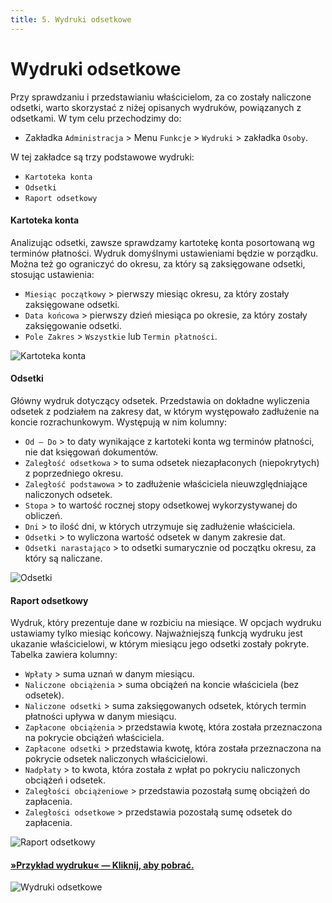 ```yaml
---
title: 5. Wydruki odsetkowe
---
```


# Wydruki odsetkowe

Przy sprawdzaniu i przedstawianiu właścicielom, za co zostały naliczone odsetki, warto skorzystać z niżej opisanych wydruków, powiązanych z odsetkami. W tym celu przechodzimy do:

- Zakładka `Administracja` > Menu `Funkcje` > `Wydruki` > zakładka `Osoby`.

W tej zakładce są trzy podstawowe wydruki:

- `Kartoteka konta`
- `Odsetki`
- `Raport odsetkowy`

#### Kartoteka konta

Analizując odsetki, zawsze sprawdzamy kartotekę konta posortowaną wg terminów płatności. Wydruk domyślnymi ustawieniami będzie w porządku. Można też go ograniczyć do okresu, za który są zaksięgowane odsetki, stosując ustawienia:

- `Miesiąc początkowy` > pierwszy miesiąc okresu, za który zostały zaksięgowane odsetki.
- `Data końcowa` > pierwszy dzień miesiąca po okresie, za który zostały zaksięgowanie odsetki.
- `Pole Zakres` > `Wszystkie` lub `Termin płatności`.

![Kartoteka konta](wdrodskarkonta.png)

#### Odsetki

Główny wydruk dotyczący odsetek. Przedstawia on dokładne wyliczenia odsetek z podziałem na zakresy dat, w którym występowało zadłużenie na koncie rozrachunkowym. Występują w nim kolumny:

- `Od — Do` > to daty wynikające z kartoteki konta wg terminów płatności, nie dat księgowań dokumentów.
- `Zaległość odsetkowa` > to suma odsetek niezapłaconych (niepokrytych) z poprzedniego okresu.
- `Zaległość podstawowa` > to zadłużenie właściciela nieuwzględniające naliczonych odsetek.
- `Stopa` > to wartość rocznej stopy odsetkowej wykorzystywanej do obliczeń.
- `Dni` > to ilość dni, w których utrzymuje się zadłużenie właściciela.
- `Odsetki` > to wyliczona wartość odsetek w danym zakresie dat.
- `Odsetki narastająco` > to odsetki sumarycznie od początku okresu, za który są naliczane.

![Odsetki](wdrodsodsetki.png)

#### Raport odsetkowy

Wydruk, który prezentuje dane w rozbiciu na miesiące. W opcjach wydruku ustawiamy tylko miesiąc końcowy. Najważniejszą funkcją wydruku jest ukazanie właścicielowi, w którym miesiącu jego odsetki zostały pokryte. Tabelka zawiera kolumny:

- `Wpłaty` > suma uznań w danym miesiącu.
- `Naliczone obciążenia` > suma obciążeń na koncie właściciela (bez odsetek).
- `Naliczone odsetki` > suma zaksięgowanych odsetek, których termin płatności upływa w danym miesiącu.
- `Zapłacone obciążenia` > przedstawia kwotę, która została przeznaczona na pokrycie obciążeń właściciela.
- `Zapłacone odsetki` > przedstawia kwotę, która została przeznaczona na pokrycie odsetek naliczonych właścicielowi.
- `Nadpłaty` > to kwota, która została z wpłat po pokryciu naliczonych obciążeń i odsetek.
- `Zaległości obciążeniowe` > przedstawia pozostałą sumę obciążeń do zapłacenia.
- `Zaległości odsetkowe` > przedstawia pozostałą sumę odsetek do zapłacenia.

![Raport odsetkowy](wdrodsraportods.png)

#### [»Przykład wydruku« — Kliknij, aby pobrać.](wydrukiodsetkowe.pdf)

![Wydruki odsetkowe](wydrukiodsgif.gif)